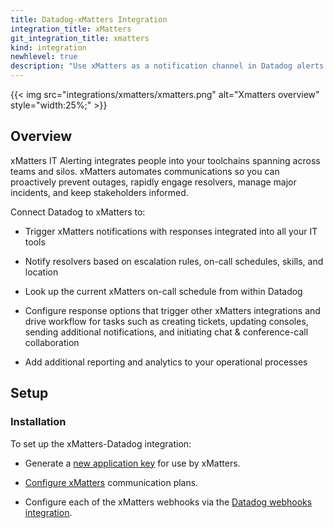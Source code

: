 ```yaml
---
title: Datadog-xMatters Integration
integration_title: xMatters
git_integration_title: xmatters
kind: integration
newhlevel: true
description: "Use xMatters as a notification channel in Datadog alerts and events."
---
```

{{< img src="integrations/xmatters/xmatters.png" alt="Xmatters overview" style="width:25%;" >}}

## Overview

xMatters IT Alerting integrates people into your toolchains spanning across teams and silos. xMatters automates communications so you can proactively prevent outages, rapidly engage resolvers, manage major incidents, and keep stakeholders informed.

Connect Datadog to xMatters to:

* Trigger xMatters notifications with responses integrated into all your IT tools

* Notify resolvers based on escalation rules, on-call schedules, skills, and location

* Look up the current xMatters on-call schedule from within Datadog

* Configure response options that trigger other xMatters integrations and drive workflow for tasks such as creating tickets, updating consoles, sending additional notifications, and initiating chat & conference-call collaboration

* Add additional reporting and analytics to your operational processes

## Setup

### Installation

To set up the xMatters-Datadog integration:

* Generate a [new application key](https://app.datadoghq.com/account/settings#api) for use by xMatters.

* [Configure xMatters](https://support.xmatters.com/hc/en-us/articles/214369486) communication plans.

* Configure each of the xMatters webhooks via the [Datadog webhooks integration](https://app.datadoghq.com/account/settings#integrations/webhooks).
